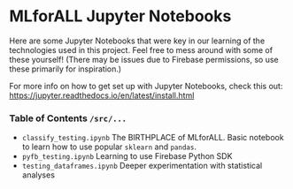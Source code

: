 # MLforALL Jupyter Notebooks

Here are some Jupyter Notebooks that were key in our learning of the technologies used in this project. Feel free to mess around with some of these yourself! (There may be issues due to Firebase permissions, so use these primarily for inspiration.)

For more info on how to get set up with Jupyter Notebooks, check this out:
https://jupyter.readthedocs.io/en/latest/install.html

### Table of Contents `/src/...`
- `classify_testing.ipynb` The BIRTHPLACE of MLforALL. Basic notebook to learn how to use popular `sklearn` and `pandas`. 
- `pyfb_testing.ipynb` Learning to use Firebase Python SDK
- `testing_dataframes.ipynb` Deeper experimentation with statistical analyses
